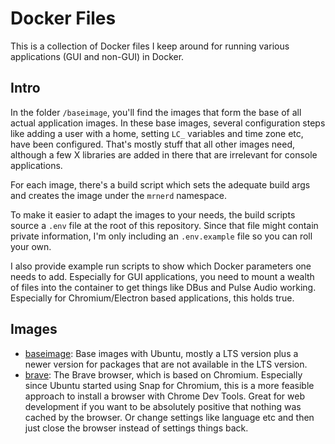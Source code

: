 # Docker Files

This is a collection of Docker files I keep around for running various applications (GUI and non-GUI) in Docker.

## Intro
In the folder `/baseimage`, you'll find the images that form the base of all actual application images. In these
base images, several configuration steps like adding a user with a home, setting `LC_` variables and time zone etc,
have been configured. That's mostly stuff that all other images need, although a few X libraries are added in there that are
irrelevant for console applications.

For each image, there's a build script which sets the adequate build args and creates the image under the `mrnerd`
namespace.

To make it easier to adapt the images to your needs, the build scripts source a `.env` file at the root of this
repository. Since that file might contain private information, I'm only including an `.env.example` file so
you can roll your own.

I also provide example run scripts to show which Docker parameters one needs to add. Especially for GUI applications,
you need to mount a wealth of files into the container to get things like DBus and Pulse Audio working. Especially for
Chromium/Electron based applications, this holds true.

## Images

* [baseimage](baseimage): Base images with Ubuntu, mostly a LTS version plus a newer version for packages that are not
  available in the LTS version.
* [brave](brave): The Brave browser, which is based on Chromium. Especially since Ubuntu started using Snap for
  Chromium, this is a more feasible approach to install a browser with Chrome Dev Tools. Great for web development if
  you want to be absolutely positive that nothing was cached by the browser. Or change settings like language etc and
  then just close the browser instead of settings things back. 